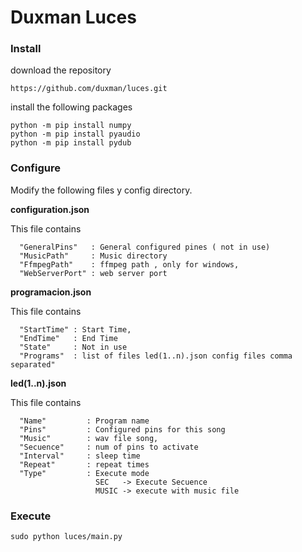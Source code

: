 # Duxman Luces
### Install
download the repository
````
https://github.com/duxman/luces.git
````
install the following packages
````
python -m pip install numpy
python -m pip install pyaudio
python -m pip install pydub
````
### Configure
Modify the following files y config directory.

**configuration.json**

This file contains 

````
  "GeneralPins"   : General configured pines ( not in use)
  "MusicPath"     : Music directory
  "FfmpegPath"    : ffmpeg path , only for windows,
  "WebServerPort" : web server port
````

**programacion.json**

This file contains 

````
  "StartTime" : Start Time,
  "EndTime"   : End Time
  "State"     : Not in use
  "Programs"  : list of files led(1..n).json config files comma separated"
````

**led(1..n).json**

This file contains 

````
  "Name"         : Program name
  "Pins"         : Configured pins for this song
  "Music"        : wav file song,
  "Secuence"     : num of pins to activate
  "Interval"     : sleep time
  "Repeat"       : repeat times
  "Type"         : Execute mode
                   SEC   -> Execute Secuence
                   MUSIC -> execute with music file

````

### Execute
````
sudo python luces/main.py
````
